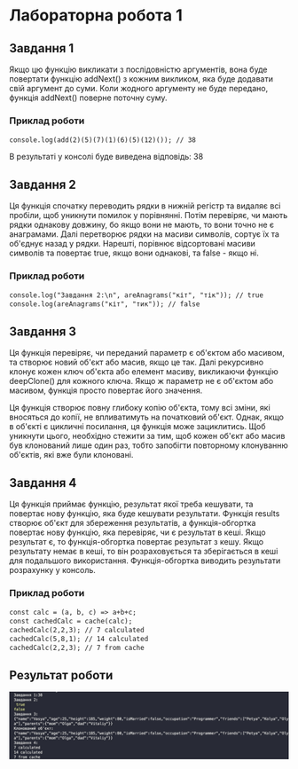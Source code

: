 # Лабораторна робота 1
## Завдання 1
Якщо цю функцію викликати з послідовністю аргументів, вона буде повертати функцію addNext() з кожним викликом, яка буде додавати свій аргумент до суми. Коли жодного аргументу не буде передано, функція addNext() поверне поточну суму.
### Приклад роботи
    console.log(add(2)(5)(7)(1)(6)(5)(12)()); // 38
В результаті у консолі буде виведена відповідь: 38

## Завдання 2
Ця функція спочатку переводить рядки в нижній регістр та видаляє всі пробіли, щоб уникнути помилок у порівнянні. Потім перевіряє, чи мають рядки однакову довжину, бо якщо вони не мають, то вони точно не є анаграмами. Далі перетворює рядки на масиви символів, сортує їх та об'єднує назад у рядки. Нарешті, порівнює відсортовані масиви символів та повертає true, якщо вони однакові, та false - якщо ні.
### Приклад роботи
    console.log("Завдання 2:\n", areAnagrams("кіт", "тік")); // true
    console.log(areAnagrams("кіт", "тик")); // false

## Завдання 3
Ця функція перевіряє, чи переданий параметр є об'єктом або масивом, та створює новий об'єкт або масив, якщо це так. Далі рекурсивно клонує кожен ключ об'єкта або елемент масиву, викликаючи функцію deepClone() для кожного ключа. Якщо ж параметр не є об'єктом або масивом, функція просто повертає його значення.

Ця функція створює повну глибоку копію об'єкта, тому всі зміни, які вносяться до копії, не впливатимуть на початковий об'єкт. Однак, якщо в об'єкті є цикличні посилання, ця функція може зациклитись. Щоб уникнути цього, необхідно стежити за тим, щоб кожен об'єкт або масив був клонований лише один раз, тобто запобігти повторному клонуванню об'єктів, які вже були клоновані.

## Завдання 4
Ця функція приймає функцію, результат якої треба кешувати, та повертає нову функцію, яка буде кешувати результати. Функція results створює об'єкт для збереження результатів, а функція-обгортка повертає нову функцію, яка перевіряє, чи є результат в кеші. Якщо результат є, то функція-обгортка повертає результат з кешу. Якщо результату немає в кеші, то він розраховується та зберігається в кеші для подальшого використання. Функція-обгортка виводить результати розрахунку у консоль.

### Приклад роботи
    const calc = (a, b, c) => a+b+c;
    const cachedCalc = cache(calc);
    cachedCalc(2,2,3); // 7 calculated
    cachedCalc(5,8,1); // 14 calculated
    cachedCalc(2,2,3); // 7 from cache

## Результат роботи
![result](/lab1/images/ress.jpeg)